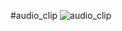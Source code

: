 #audio_clip
<img src="https://raw.githubusercontent.com/jyg/PdRacks/master/pdr/modules/basic/audio_clip/audio_clip-help.png" alt="audio_clip" >
